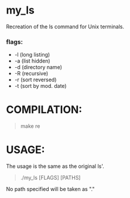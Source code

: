# my_ls

Recreation of the ls command for Unix terminals.

### flags:

* -l (long listing)
* -a (list hidden)
* -d (directory name)
* -R (recursive)
* -r (sort reversed)
* -t (sort by mod. date)

# COMPILATION:
> make re

# USAGE:
The usage is the same as the original ls'.

> ./my_ls [FLAGS] [PATHS]

No path specified will be taken as "."
